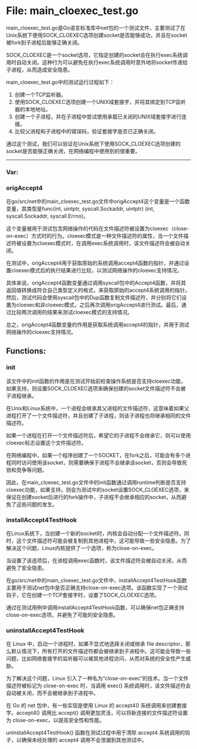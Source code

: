 # File: main_cloexec_test.go

main_cloexec_test.go是Go语言标准库中net包的一个测试文件，主要测试了在Unix系统下使用SOCK_CLOEXEC选项创建socket是否能够成功，并且在socket被fork到子进程后能够正确关闭。

SOCK_CLOEXEC是一个socket选项，它指定创建的socket会在执行exec系统调用时自动关闭。这种行为可以避免在执行exec系统调用时意外地将socket传递给子进程，从而造成安全隐患。

main_cloexec_test.go中的测试运行过程如下：

1. 创建一个TCP监听器。
2. 使用SOCK_CLOEXEC选项创建一个UNIX域套接字，并将其绑定到TCP监听器的本地地址。
3. 创建一个子进程，并在子进程中尝试使用承载已关闭的UNIX域套接字进行连接。
4. 比较父进程和子进程中的错误码，验证套接字是否已正确关闭。

通过这个测试，我们可以验证在Unix系统下使用SOCK_CLOEXEC选项创建的socket是否能够正确关闭，在网络编程中使用到的很重要。




---

### Var:

### origAccept4

在go/src/net中的main_cloexec_test.go文件中origAccept4这个变量是一个函数变量，其类型是func(int, uintptr, syscall.Sockaddr, uintptr) (int, syscall.Sockaddr, syscall.Errno)。

这个变量被用于测试包含网络操作的代码在文件描述符被设置为cloexec（close-on-exec）方式时的行为。cloexec模式是一种文件描述符的属性，当一个文件描述符被设置为cloexec模式时，在调用exec系统调用时，该文件描述符会被自动关闭。

在测试中，origAccept4用于获取原始的系统调用accept4函数的指针，并通过设置cloexec模式后的执行结果进行比较，以测试网络操作的cloexec支持情况。

具体来说，origAccept4函数变量通过调用syscall包中的Accept4函数，并将其返回值转换成符合自己类型定义的格式，来获取原始的accept4系统调用的指针。然后，测试代码会使用syscall包中的Dup函数复制文件描述符，并分别将它们设置为cloexec和非cloexec模式，之后再次调用origAccept4进行测试。最后，通过比较两次调用的结果来测试cloexec模式的支持情况。

总之，origAccept4函数变量的作用是获取系统调用accept4的指针，并用于测试网络操作的cloexec支持情况。



## Functions:

### init

该文件中的init函数的作用是在测试开始前检查操作系统是否支持cloexec功能，如果支持，则设置SOCK_CLOEXEC选项来确保创建的socket文件描述符不会被子进程继承。

在Unix和Linux系统中，一个进程会继承其父进程的文件描述符，这意味着如果父进程打开了一个文件描述符，并且创建了子进程，则该子进程也将继承相同的文件描述符。

如果一个进程在打开一个文件描述符后，希望它的子进程不会继承它，则可以使用cloexec标志设置这个文件描述符。

在网络编程中，如果一个程序创建了一个SOCKET，在fork之后，可能会有多个进程同时访问使用该socket，则需要确保子进程不会继承该socket，否则会导致死锁和竞争等问题。

因此，在main_cloexec_test.go文件中的init函数通过调用runtime判断是否支持cloexec功能，如果支持，则会为测试中的socket设置SOCK_CLOEXEC选项，来保证在创建socket后进行的fork操作中，子进程不会继承相应的socket，从而避免了这些问题的发生。



### installAccept4TestHook

在Linux系统下，当创建一个新的socket时，内核会自动分配一个文件描述符。同时，这个文件描述符可能会被复制到其他进程中，这可能导致一些安全隐患。为了解决这个问题，Linux内核提供了一个选项，称为close-on-exec。

当设置了该选项后，在进程调用exec函数时，该文件描述符会被自动关闭，从而避免了安全隐患。

在go/src/net中的main_cloexec_test.go文件中，installAccept4TestHook函数主要用于测试net包中是否正确支持close-on-exec选项。该函数实现了一个测试钩子，它在创建一个TCP套接字时，设置了SOCK_CLOEXEC选项。

通过在测试用例中调用installAccept4TestHook函数，可以确保net包正确支持close-on-exec选项，并避免了可能的安全隐患。



### uninstallAccept4TestHook

在 Linux 中，启动一个进程时，如果不显式地选择关闭或继承 file descriptor，那么默认情况下，所有打开的文件描述符都会被继承到子进程中。这可能会导致一些问题，比如网络套接字的监听器可以被其他进程访问，从而对系统的安全性产生威胁。

为了解决这个问题，Linux 引入了一种名为“close-on-exec”的技术。当一个文件描述符被标记为 close-on-exec 时，当调用 exec() 系统调用时，该文件描述符会自动被关闭，而不会被继承到子进程中。

在 Go 的 net 包中，有一些实现是使用 Linux 的 accept4() 系统调用来创建套接字。accept4() 调用比 accept() 调用更加灵活，可以将新连接的文件描述符设置为 close-on-exec，以提高安全性和性能。

uninstallAccept4TestHook() 函数在测试过程中用于清除 accept4 系统调用的钩子，以确保未经处理的 accept4 调用不会泄漏到其他测试中。



